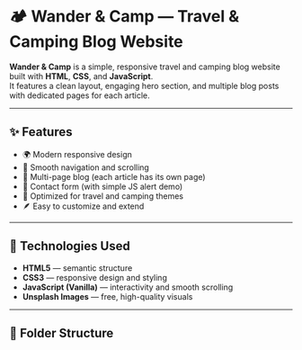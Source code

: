 # 🏕️ Wander & Camp — Travel & Camping Blog Website

**Wander & Camp** is a simple, responsive travel and camping blog website built with **HTML**, **CSS**, and **JavaScript**.  
It features a clean layout, engaging hero section, and multiple blog posts with dedicated pages for each article.

---

## ✨ Features

- 🌍 Modern responsive design  
- 🧭 Smooth navigation and scrolling  
- 📖 Multi-page blog (each article has its own page)  
- 💬 Contact form (with simple JS alert demo)  
- 🌄 Optimized for travel and camping themes  
- 🪶 Easy to customize and extend  

---

## 🧩 Technologies Used

- **HTML5** — semantic structure  
- **CSS3** — responsive design and styling  
- **JavaScript (Vanilla)** — interactivity and smooth scrolling  
- **Unsplash Images** — free, high-quality visuals  

---

## 📁 Folder Structure

